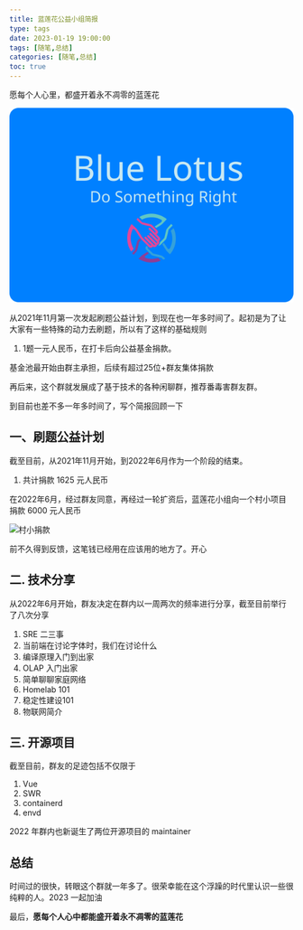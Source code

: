 ```yaml
---
title: 蓝莲花公益小组简报
type: tags
date: 2023-01-19 19:00:00
tags: [随笔,总结]
categories: [随笔,总结]
toc: true
---
```


愿每个人心里，都盛开着永不凋零的蓝莲花

![logo](https://raw.githubusercontent.com/Zheaoli/do-something-right/71724a0e2de9d49bde5a59d4abf20c8ae3cf3710/assets/logo.svg)

<!--more-->

从2021年11月第一次发起刷题公益计划，到现在也一年多时间了。起初是为了让大家有一些特殊的动力去刷题，所以有了这样的基础规则

1. 1题一元人民币，在打卡后向公益基金捐款。

基金池最开始由群主承担，后续有超过25位+群友集体捐款

再后来，这个群就发展成了基于技术的各种闲聊群，推荐番毒害群友群。

到目前也差不多一年多时间了，写个简报回顾一下

## 一、刷题公益计划

截至目前，从2021年11月开始，到2022年6月作为一个阶段的结束。

1. 共计捐款 1625 元人民币

在2022年6月，经过群友同意，再经过一轮扩资后，蓝莲花小组向一个村小项目捐款 6000 元人民币

![村小捐款](https://user-images.githubusercontent.com/7054676/213406866-6de061b8-6394-4bf8-a73b-cf5a0f9c8b19.JPG)

前不久得到反馈，这笔钱已经用在应该用的地方了。开心

## 二. 技术分享

从2022年6月开始，群友决定在群内以一周两次的频率进行分享，截至目前举行了八次分享

1. SRE 二三事
2. 当前端在讨论字体时，我们在讨论什么
3. 编译原理入门到出家
4. OLAP 入门出家
5. 简单聊聊家庭网络
6. Homelab 101
7. 稳定性建设101
8. 物联网简介

## 三. 开源项目

截至目前，群友的足迹包括不仅限于

1. Vue
2. SWR
3. containerd
4. envd

2022 年群内也新诞生了两位开源项目的 maintainer

## 总结

时间过的很快，转眼这个群就一年多了。很荣幸能在这个浮躁的时代里认识一些很纯粹的人。2023 一起加油

最后，**愿每个人心中都能盛开着永不凋零的蓝莲花**
